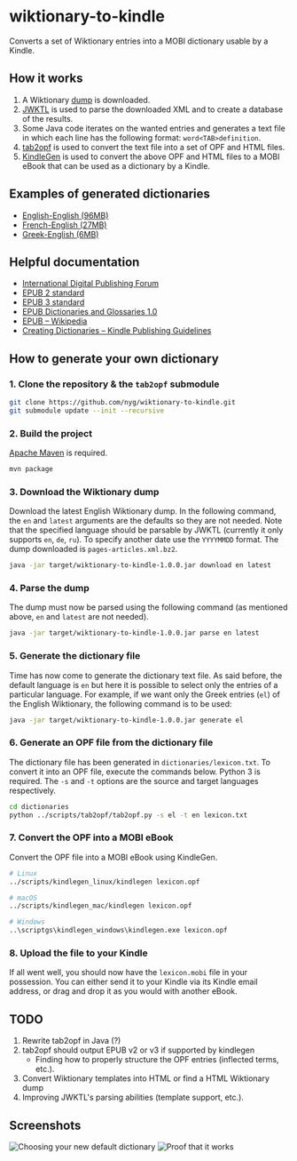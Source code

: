 # wiktionary-to-kindle

Converts a set of Wiktionary entries into a MOBI dictionary usable by a Kindle.

## How it works

1. A Wiktionary [dump](https://dumps.wikimedia.org/backup-index.html) is downloaded.
2. [JWKTL](https://github.com/dkpro/dkpro-jwktl) is used to parse the downloaded XML and to create a database of the results.
3. Some Java code iterates on the wanted entries and generates a text file in which each line has the following format: `word<TAB>definition`.
4. [tab2opf](https://github.com/nyg/tab2opf) is used to convert the text file into a set of OPF and HTML files.
5. [KindleGen](https://www.amazon.com/gp/feature.html?ie=UTF8&docId=1000765211) is used to convert the above OPF and HTML files to a MOBI eBook that can be used as a dictionary by a Kindle.

## Examples of generated dictionaries

* [English-English (96MB)](http://www.mediafire.com/file/uib98cjr19d0ddt/lexicon_en_en.mobi)
* [French-English (27MB)](http://www.mediafire.com/file/c3v5aijgp4q5ge3/lexicon_fr_en.mobi)
* [Greek-English (6MB)](http://www.mediafire.com/file/2nccw6ni32k4gmf/lexicon_gr_en.mobi)

## Helpful documentation

* [International Digital Publishing Forum](http://idpf.org)
* [EPUB 2 standard](http://idpf.org/epub/201)
* [EPUB 3 standard](https://www.w3.org/community/epub3/)
* [EPUB Dictionaries and Glossaries 1.0](http://idpf.org/epub/dict/)
* [EPUB – Wikipedia](https://en.wikipedia.org/wiki/EPUB)
* [Creating Dictionaries – Kindle Publishing Guidelines](https://kdp.amazon.com/en_US/help/topic/G2HXJS944GL88DNV)

## How to generate your own dictionary

### 1. Clone the repository & the `tab2opf` submodule

```sh
git clone https://github.com/nyg/wiktionary-to-kindle.git
git submodule update --init --recursive
```

### 2. Build the project

[Apache Maven](https://maven.apache.org) is required.

```sh
mvn package
```

### 3. Download the Wiktionary dump

Download the latest English Wiktionary dump. In the following command, the `en` and `latest` arguments are the defaults so they are not needed. Note that the specified language should be parsable by JWKTL (currently it only supports `en`, `de`, `ru`). To specify another date use the `YYYYMMDD` format. The dump downloaded is `pages-articles.xml.bz2`.

```sh
java -jar target/wiktionary-to-kindle-1.0.0.jar download en latest
```

### 4. Parse the dump

The dump must now be parsed using the following command (as mentioned above, `en` and `latest` are not needed).

```sh
java -jar target/wiktionary-to-kindle-1.0.0.jar parse en latest
```

### 5. Generate the dictionary file

Time has now come to generate the dictionary text file. As said before, the default language is `en` but here it is possible to select only the entries of a particular language. For example, if we want only the Greek entries (`el`) of the English Wiktionary, the following command is to be used:

```sh
java -jar target/wiktionary-to-kindle-1.0.0.jar generate el
```

### 6. Generate an OPF file from the dictionary file

The dictionary file has been generated in `dictionaries/lexicon.txt`. To convert it into an OPF file, execute the commands below. Python 3 is required. The `-s` and `-t` options are the source and target languages respectively.

```sh
cd dictionaries
python ../scripts/tab2opf/tab2opf.py -s el -t en lexicon.txt
```

### 7. Convert the OPF into a MOBI eBook

Convert the OPF file into a MOBI eBook using KindleGen.

```sh
# Linux
../scripts/kindlegen_linux/kindlegen lexicon.opf

# macOS
../scripts/kindlegen_mac/kindlegen lexicon.opf

# Windows
..\scriptgs\kindlegen_windows\kindlegen.exe lexicon.opf
```

### 8. Upload the file to your Kindle

If all went well, you should now have the `lexicon.mobi` file in your possession. You can either send it to your Kindle via its Kindle email address, or drag and drop it as you would with another eBook.

## TODO

1. Rewrite tab2opf in Java (?)
2. tab2opf should output EPUB v2 or v3 if supported by kindlegen
	* Finding how to properly structure the OPF entries (inflected terms, etc.).
3. Convert Wiktionary templates into HTML or find a HTML Wiktionary dump
4. Improving JWKTL's parsing abilities (template support, etc.).

## Screenshots

![Choosing your new default dictionary](https://i.imgur.com/aXAbTbx.jpg)
![Proof that it works](https://i.imgur.com/q3Tdxjo.jpg)
